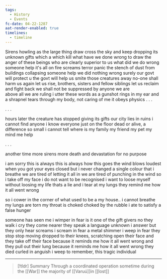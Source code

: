 ```yaml
---
tags:
  - History
  - Events
fc-date: 04-22-1287
aat-render-enabled: true
timelines:
  - timeline
---
```

Sirens howling 
as the large thing draw cross the sky and keep dropping its
unknown gifts which a
which kill what have we done wrong to draw the anger of these beings
who are clearly superior to us 
what did we do wrong 
someone help 
it's all on fire 
screams  terror   panic    the stench of dust from buildings collapsing 
someone 
help 
we did nothing wrong 
surely our govt will protect u
the govt will help us
smite those creatures away
no-one shall harm us again
let us rise, brothers, sisters and fellow siblings
let us reclaim and fight back
we shall not be suppressed by anyone
we are    
	above all 
	we are ruling
i utter these words as a gunshot rings in my ear
	and a shrapnel tears through my body,
	not caring of me 
	it obeys physics
. . .

. . . 

hours later
the creature has stopped giving its gifts
our city lies in ruins 
i cannot find anyone i know
everyone just on the floor
dead or alive, a difference 
	so small i cannot tell
where is 
	my family
	my friend
	my pet
	my mind
	me
help

. . .

another time 
more sirens
more death and devastation
for no purpose


i am sorry this is always this is always how this goes
the wind blows loudest when you got your eyes closed
but i never changed a single colour that i breathe
we are tired of letting it all in
we are tired of punching in the wind
so i take off my face
i do not want to be recognised
i want to loose myself
without loosing my life
	thats a lie
and i tear at my lungs
they remind me how it all went 
	wrong

so i cower
in the corner of what used to be a 
	my
house.. 
i cannot breathe
my lungs are torn 
my throat is choked
choked by the rubble i ate
to satisfy a false hunger

someone has 
seen me
i wimper in fear
is it one of the gift givers 
no
they walk
i cry
they come nearer
they speak 
	a language unknown
i answer
but they only hear screams
i scream 
in fear
a metal shimmer
i weep in fear
they
stop 
stop moving
dropped to their knees,
	scratching open their face
	and they take 
	off their face
	because it reminds me how it all
		went wrong
	and they pull 
	out their lung
		because it reminds me how it all
			went wrong
they 
died
curled in anguish i weep 
to remember,  this tragic individual 
***

> [!tldr] Summary
> Through a coordinated operation sometime during the [[War]] the majority of [[Varuú]]in [[lost]]




